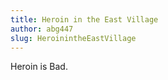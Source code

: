 ```yaml
---
title: Heroin in the East Village
author: abg447
slug: HeroinintheEastVillage
---
```


Heroin is Bad. 
